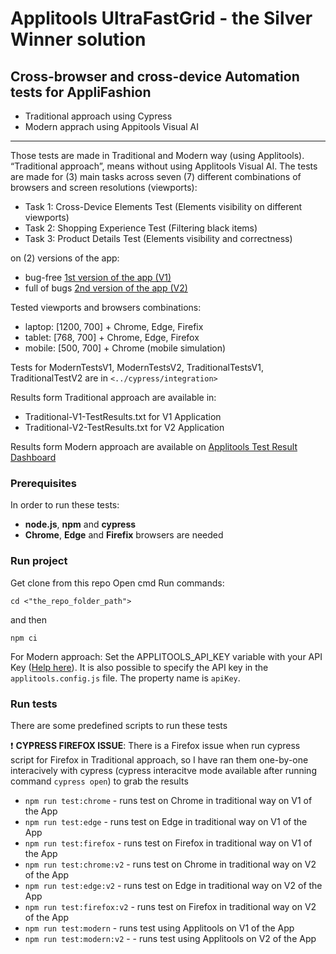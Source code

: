# Applitools UltraFastGrid - the Silver Winner solution

## Cross-browser and cross-device Automation tests for AppliFashion
* Traditional approach using Cypress
* Modern apprach using Appitools Visual AI
***
Those tests are made in Traditional and Modern way (using Applitools). 
“Traditional approach”, means without using Applitools Visual AI.
The tests are made for (3) main tasks across seven (7) different combinations of browsers and screen resolutions (viewports):
- Task 1: Cross-Device Elements Test (Elements visibility on different viewports)
- Task 2: Shopping Experience Test (Filtering black items)
- Task 3: Product Details Test (Elements visibility and correctness)
 
on (2) versions of the app:
-  bug-free [1st version of the app (V1)](https://demo.applitools.com/gridHackathonV1.html "1st version of the app (V1)")
-  full of bugs [2nd version of the app (V2)](https://demo.applitools.com/gridHackathonV2.html "2nd version of the app (V2)")

Tested viewports and browsers combinations:
* laptop: [1200, 700] + Chrome, Edge, Firefix
* tablet: [768, 700] + Chrome, Edge, Firefox
* mobile: [500, 700] + Chrome (mobile simulation)

Tests for ModernTestsV1, ModernTestsV2, TraditionalTestsV1, TraditionalTestV2 are in ```<../cypress/integration>```

Results form Traditional approach are available in:
- Traditional-V1-TestResults.txt for V1 Application
- Traditional-V2-TestResults.txt for V2 Application

Results form Modern approach are available on [Applitools Test Result Dashboard](https://eyes.applitools.com/app/test-results/00000251809124741691)

### Prerequisites
In order to run these tests:
  - **node.js**, **npm** and **cypress**
  - **Chrome**, **Edge** and **Firefix** browsers are needed

### Run project
Get clone from this repo
Open cmd
Run commands:
```
cd <"the_repo_folder_path">
```
and then
```
npm ci
```
For Modern approach: Set the APPLITOOLS_API_KEY variable with your API Key ([Help here](https://help.applitools.com/hc/en-us/articles/360006914732-The-runner-API-key)). It is also possible to specify the API key in the ```applitools.config.js``` file. The property name is ```apiKey```.

### Run tests
There are some predefined scripts to run these tests

:heavy_exclamation_mark: **CYPRESS FIREFOX ISSUE**: There is a Firefox issue when run cypress script for Firefox in Traditional approach, so I have ran them one-by-one interacively with cypress (cypress interacitve mode available after running command ```cypress open```) to grab the results

* ```npm run test:chrome``` - runs test on Chrome in traditional way on V1 of the App
* ```npm run test:edge``` - runs test on Edge in traditional way on V1 of the App
* ```npm run test:firefox``` - runs test on Firefox in traditional way on V1 of the App
* ```npm run test:chrome:v2``` - runs test on Chrome in traditional way on V2 of the App
* ```npm run test:edge:v2``` - runs test on Edge in traditional way on V2 of the App
* ```npm run test:firefox:v2``` - runs test on Firefox in traditional way on V2 of the App
* ```npm run test:modern``` - runs test using Applitools on V1 of the App
* ```npm run test:modern:v2``` - - runs test using Applitools on V2 of the App

